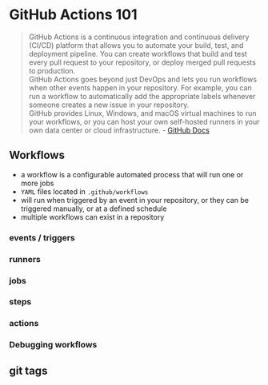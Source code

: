 # GitHub Actions 101

> GitHub Actions is a continuous integration and continuous delivery (CI/CD) platform that allows you to automate your build, test, and deployment pipeline. You can create workflows that build and test every pull request to your repository, or deploy merged pull requests to production.  
GitHub Actions goes beyond just DevOps and lets you run workflows when other events happen in your repository. For example, you can run a workflow to automatically add the appropriate labels whenever someone creates a new issue in your repository.  
GitHub provides Linux, Windows, and macOS virtual machines to run your workflows, or you can host your own self-hosted runners in your own data center or cloud infrastructure. - [GitHub Docs](https://docs.github.com/en/actions/learn-github-actions/understanding-github-actions)

## Workflows

- a workflow is a configurable automated process that will run one or more jobs
- `YAML` files located in `.github/workflows`
- will run when triggered by an event in your repository, or they can be triggered manually, or at a defined schedule
- multiple workflows can exist in a repository

### events / triggers

### runners

### jobs

### steps

### actions

### Debugging workflows

## git tags